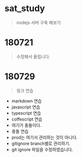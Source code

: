 # sat_study
> nodejs 서버 구축 해보기

# 180721
> 수정해서 올립니다.

# 180729
> 링크 연습
- markdown 연습
- javascript 연습
- typescript 연습
- coffescript 연습
- 여기가 충돌이다.
- 충돌 연습
- prod는 여기서 관리하는 것이 아니다. 
- gitignore branch별로 관리하기.
- git ignore 파일을 수정하였습니다.
